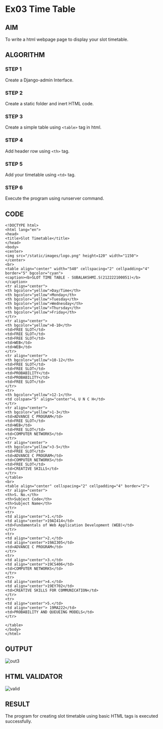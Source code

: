# Ex03 Time Table

## AIM
To write a html webpage page to display your slot timetable.

## ALGORITHM
### STEP 1
Create a Django-admin Interface.

### STEP 2
Create a static folder and inert HTML code.

### STEP 3
Create a simple table using ```<table>``` tag in html.

### STEP 4
Add header row using ```<th>``` tag.

### STEP 5
Add your timetable using ```<td>``` tag.

### STEP 6
Execute the program using runserver command.

## CODE
```
<!DOCTYPE html>
<html lang="en">
<head>
<title>Slot Timetable</title>
</head>
<body>
<center>
<img src="/static/images/logo.png" height=120" width="1150">
</center>
<br>
<table align="center" width="540" cellspacing="2" cellpadding="4" border="5" bgcolor="cyan">
<caption><b>SLOT TIME TABLE - SUBALAKSHMI.S(212222100051)</b></caption>
<tr align="center">
<th bgcolor="yellow">Day/Time</th>
<th bgcolor="yellow">Monday</th>
<th bgcolor="yellow">Tuesday</th>
<th bgcolor="yellow">Wednesday</th>
<th bgcolor="yellow">Thursday</th>
<th bgcolor="yellow">Friday</th>
</tr>
<tr align="center">
<th bgcolor="yellow">8-10</th>
<td>FREE SLOT</td>
<td>FREE SLOT</td>
<td>FREE SLOT</td>
<td>WEB</td>
<td>WEB</td>
</tr>
<tr align="center">
<th bgcolor="yellow">10-12</th>
<td>FREE SLOT</td>
<td>FREE SLOT</td>
<td>PROBABILITY</td>
<td>PROBABILITY</td>
<td>FREE SLOT</td>
</tr>
<tr>
<th bgcolor="yellow">12-1</th>
<td colspan="5" align="center">L U N C H</td>
</tr>
<tr align="center">
<th bgcolor="yellow">1-3</th>
<td>ADVANCE C PROGRAM</td>
<td>FREE SLOT</td>
<td>WEB</td>
<td>FREE SLOT</td>
<td>COMPUTER NETWORKS</td>
</tr>
<tr align="center">
<th bgcolor="yellow">3-5</th>
<td>FREE SLOT</td>
<td>ADVANCE C PROGRAM</td>
<td>COMPUTER NETWORKS</td>
<td>FREE SLOT</td>
<td>CREATIVE SKILLS</td>
</tr>
</table>
<br>
<table align="center" cellspacing="2" cellpadding="4" border="2">
<tr align="center">
<th>S. No.</th>
<th>Subject Code</th>
<th>Subject Name</th>
</tr>
<tr>
<td align="center">1.</td>
<td align="center">19AI414</td>
<td>Fundamentals of Web Application Development (WEB)</td>
</tr>
<tr>
<td align="center">2.</td>
<td align="center">19AI305</td>
<td>ADVANCE C PROGRAM</td>
</tr>
<tr>
<td align="center">3.</td>
<td align="center">19CS406</td>
<td>COMPUTER NETWORKS</td>
</tr>
<tr>
<td align="center">4.</td>
<td align="center">19EY702</td>
<td>CREATIVE SKILLS FOR COMMUNICATION</td>
</tr>
<tr>
<td align="center">5.</td>
<td align="center"> 19MA222</td>
<td>PROBABILITY AND QUEUEING MODELS</td>
</tr>

</table>
</body>
</html>
```



## OUTPUT
![out3](https://user-images.githubusercontent.com/121957896/233535524-dab97518-2541-437f-9a63-4acd6e91bdf9.png)



## HTML VALIDATOR
![valid](https://user-images.githubusercontent.com/121957896/233535556-f3ddab78-d36f-4b14-8e81-f991c4a72ff0.png)



## RESULT
The program for creating slot timetable using basic HTML tags is executed successfully.
